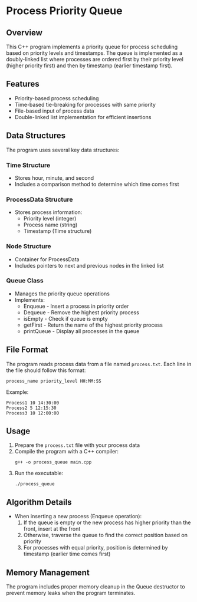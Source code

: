 # Process Priority Queue

## Overview
This C++ program implements a priority queue for process scheduling based on priority levels and timestamps. The queue is implemented as a doubly-linked list where processes are ordered first by their priority level (higher priority first) and then by timestamp (earlier timestamp first).

## Features
- Priority-based process scheduling
- Time-based tie-breaking for processes with same priority
- File-based input of process data
- Double-linked list implementation for efficient insertions

## Data Structures
The program uses several key data structures:

### Time Structure
- Stores hour, minute, and second
- Includes a comparison method to determine which time comes first

### ProcessData Structure
- Stores process information:
  - Priority level (integer)
  - Process name (string)
  - Timestamp (Time structure)

### Node Structure
- Container for ProcessData
- Includes pointers to next and previous nodes in the linked list

### Queue Class
- Manages the priority queue operations
- Implements:
  - Enqueue - Insert a process in priority order
  - Dequeue - Remove the highest priority process
  - isEmpty - Check if queue is empty
  - getFirst - Return the name of the highest priority process
  - printQueue - Display all processes in the queue

## File Format
The program reads process data from a file named `process.txt`. Each line in the file should follow this format:
```
process_name priority_level HH:MM:SS
```

Example:
```
Process1 10 14:30:00
Process2 5 12:15:30
Process3 10 12:00:00
```

## Usage
1. Prepare the `process.txt` file with your process data
2. Compile the program with a C++ compiler:
   ```
   g++ -o process_queue main.cpp
   ```
3. Run the executable:
   ```
   ./process_queue
   ```

## Algorithm Details
- When inserting a new process (Enqueue operation):
  1. If the queue is empty or the new process has higher priority than the front, insert at the front
  2. Otherwise, traverse the queue to find the correct position based on priority
  3. For processes with equal priority, position is determined by timestamp (earlier time comes first)

## Memory Management
The program includes proper memory cleanup in the Queue destructor to prevent memory leaks when the program terminates.